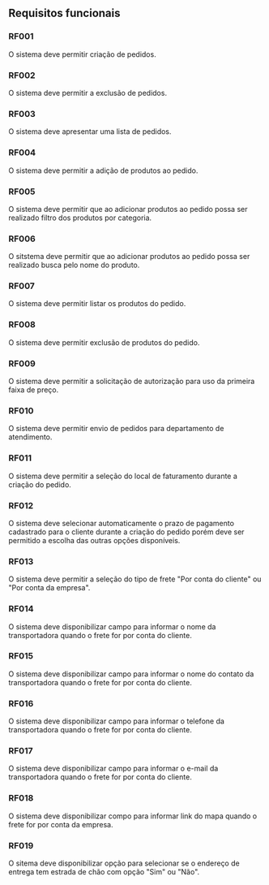 ## Requisitos funcionais

### RF001
O sistema deve permitir criação de pedidos.

### RF002
O sistema deve permitir a exclusão de pedidos.

### RF003
O sistema deve apresentar uma lista de pedidos.

### RF004
O sistema deve permitir a adição de produtos ao pedido.

### RF005
O sistema deve permitir que ao adicionar produtos ao pedido possa ser realizado filtro dos produtos por categoria.

### RF006
O sitstema deve permitir que ao adicionar produtos ao pedido possa ser realizado busca pelo nome do produto.

### RF007
O sistema deve permitir listar os produtos do pedido.

### RF008
O sistema deve permitir exclusão de produtos do pedido.

### RF009
O sistema deve permitir a solicitação de autorização para uso da primeira faixa de preço.

### RF010
O sistema deve permitir envio de pedidos para departamento de atendimento.

### RF011
O sistema deve permitir a seleção do local de faturamento durante a criação do pedido.

### RF012
O sistema deve selecionar automaticamente o prazo de pagamento cadastrado para o cliente durante a criação do pedido porém deve ser permitido a escolha das outras opções disponíveis.

### RF013
O sistema deve permitir a seleção do tipo de frete "Por conta do cliente" ou "Por conta da empresa".

### RF014
O sistema deve disponibilizar campo para informar o nome da transportadora quando o frete for por conta do cliente.

### RF015
O sistema deve disponibilizar campo para informar o nome do contato da transportadora quando o frete for por conta do cliente.

### RF016
O sistema deve disponibilizar campo para informar o telefone da transportadora quando o frete for por conta do cliente.

### RF017
O sistema deve disponibilizar campo para informar o e-mail da transportadora quando o frete for por conta do cliente.

### RF018
O sistema deve disponibilizar compo para informar link do mapa quando o frete for por conta da empresa.

### RF019
O sitema deve disponibilizar opção para selecionar se o endereço de entrega tem estrada de chão com opção "Sim" ou "Não".
